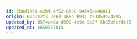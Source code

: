 ```yaml
---
id: 2b0d199d-e2bf-4f52-8d80-94f45de40011
origin: 64cc12f3-2d63-465a-b931-c53859e2489a
updated_by: 3574a48a-d509-4c9e-9e37-5b83b6cfdc78
updated_at: 1650957015
---
```

